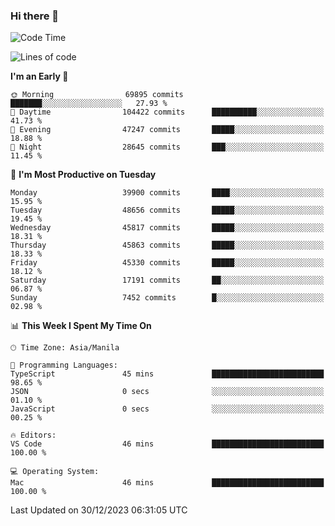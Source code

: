 ### Hi there 👋

<!--START_SECTION:waka-->
![Code Time](http://img.shields.io/badge/Code%20Time-4%2C651%20hrs%2056%20mins-blue)

![Lines of code](https://img.shields.io/badge/From%20Hello%20World%20I%27ve%20Written-107.3%20million%20lines%20of%20code-blue)

**I'm an Early 🐤** 

```text
🌞 Morning                69895 commits       ███████░░░░░░░░░░░░░░░░░░   27.93 % 
🌆 Daytime                104422 commits      ██████████░░░░░░░░░░░░░░░   41.73 % 
🌃 Evening                47247 commits       █████░░░░░░░░░░░░░░░░░░░░   18.88 % 
🌙 Night                  28645 commits       ███░░░░░░░░░░░░░░░░░░░░░░   11.45 % 
```
📅 **I'm Most Productive on Tuesday** 

```text
Monday                   39900 commits       ████░░░░░░░░░░░░░░░░░░░░░   15.95 % 
Tuesday                  48656 commits       █████░░░░░░░░░░░░░░░░░░░░   19.45 % 
Wednesday                45817 commits       █████░░░░░░░░░░░░░░░░░░░░   18.31 % 
Thursday                 45863 commits       █████░░░░░░░░░░░░░░░░░░░░   18.33 % 
Friday                   45330 commits       █████░░░░░░░░░░░░░░░░░░░░   18.12 % 
Saturday                 17191 commits       ██░░░░░░░░░░░░░░░░░░░░░░░   06.87 % 
Sunday                   7452 commits        █░░░░░░░░░░░░░░░░░░░░░░░░   02.98 % 
```


📊 **This Week I Spent My Time On** 

```text
🕑︎ Time Zone: Asia/Manila

💬 Programming Languages: 
TypeScript               45 mins             █████████████████████████   98.65 % 
JSON                     0 secs              ░░░░░░░░░░░░░░░░░░░░░░░░░   01.10 % 
JavaScript               0 secs              ░░░░░░░░░░░░░░░░░░░░░░░░░   00.25 % 

🔥 Editors: 
VS Code                  46 mins             █████████████████████████   100.00 % 

💻 Operating System: 
Mac                      46 mins             █████████████████████████   100.00 % 
```


 Last Updated on 30/12/2023 06:31:05 UTC
<!--END_SECTION:waka-->


<!--
**rad182/rad182** is a ✨ _special_ ✨ repository because its `README.md` (this file) appears on your GitHub profile.

Here are some ideas to get you started:

- 🔭 I’m currently working on ...
- 🌱 I’m currently learning ...
- 👯 I’m looking to collaborate on ...
- 🤔 I’m looking for help with ...
- 💬 Ask me about ...
- 📫 How to reach me: ...
- 😄 Pronouns: ...
- ⚡ Fun fact: ...
-->
